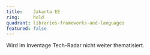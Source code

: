 ```yaml
---
title:    Jakarta EE  
ring:     hold  
quadrant: libraries-frameworks-and-languages
featured: false
---
```

Wird im Inventage Tech-Radar nicht weiter thematisiert.
